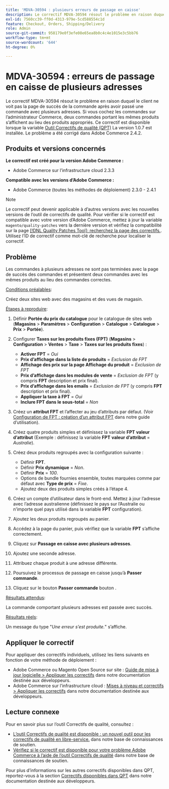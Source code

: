 ```yaml
---
title: 'MDVA-30594 : plusieurs erreurs de passage en caisse'
description: Le correctif MDVA-30594 résout le problème en raison duquel le client ne voit pas la page de succès de la commande après avoir passé une commande avec plusieurs adresses. Si vous cochez les commandes sur l’administrateur Commerce, deux commandes portant les mêmes produits s’affichent au lieu des produits appropriés. Ce correctif est disponible lorsque l’[outil de correctifs de qualité (QPT)](/help/announcements/adobe-commerce-announcements/magento-quality-patches-released-new-tool-to-self-serve-quality-patches.md) 1.0.7 est installé. Le problème a été corrigé dans Adobe Commerce 2.4.2.
exl-id: 7560cc39-ff0d-4313-979e-5cd588554c1d
feature: Checkout, Orders, Shipping/Delivery
role: Admin
source-git-commit: 958179e0f3efe08e65ea8b0c4c4e1015e3c5bb76
workflow-type: tm+mt
source-wordcount: '644'
ht-degree: 0%

---
```


# MDVA-30594 : erreurs de passage en caisse de plusieurs adresses

Le correctif MDVA-30594 résout le problème en raison duquel le client ne voit pas la page de succès de la commande après avoir passé une commande avec plusieurs adresses. Si vous cochez les commandes sur l’administrateur Commerce, deux commandes portant les mêmes produits s’affichent au lieu des produits appropriés. Ce correctif est disponible lorsque la variable [Outil Correctifs de qualité (QPT)](/help/announcements/adobe-commerce-announcements/magento-quality-patches-released-new-tool-to-self-serve-quality-patches.md) La version 1.0.7 est installée. Le problème a été corrigé dans Adobe Commerce 2.4.2.

## Produits et versions concernés

**Le correctif est créé pour la version Adobe Commerce :**

* Adobe Commerce sur l’infrastructure cloud 2.3.3

**Compatible avec les versions d’Adobe Commerce :**

* Adobe Commerce (toutes les méthodes de déploiement) 2.3.0 - 2.4.1

>[!NOTE]
>
>Le correctif peut devenir applicable à d’autres versions avec les nouvelles versions de l’outil de correctifs de qualité. Pour vérifier si le correctif est compatible avec votre version d’Adobe Commerce, mettez à jour la variable `magento/quality-patches` vers la dernière version et vérifiez la compatibilité sur la page [[!DNL Quality Patches Tool]: recherchez la page des correctifs.](https://devdocs.magento.com/quality-patches/tool.html#patch-grid). Utilisez l’ID de correctif comme mot-clé de recherche pour localiser le correctif.

## Problème

Les commandes à plusieurs adresses ne sont pas terminées avec la page de succès des commandes et présentent deux commandes avec les mêmes produits au lieu des commandes correctes.

<u>Conditions préalables</u>:

Créez deux sites web avec des magasins et des vues de magasin.

<u>Étapes à reproduire</u>:

1. Définir **Portée du prix du catalogue** pour le catalogue de sites web (**Magasins** > **Paramètres** > **Configuration** > **Catalogue** > **Catalogue** > **Prix** > **Portée**).
1. Configurer **Taxes sur les produits fixes (FPT)** (**Magasins** > **Configuration** > **Ventes** > **Taxe** > **Taxes sur les produits fixes**) :

   * **Activer FPT** = *Oui*
   * **Prix d’affichage dans la liste de produits** = *Exclusion de FPT*
   * **Affichage des prix sur la page Affichage du produit** = *Exclusion de FPT*
   * **Prix d’affichage dans les modules de vente** = *Exclusion de FPT* (y compris **FPT** description et prix final).
   * **Prix d’affichage dans les emails** = *Exclusion de FPT* (y compris **FPT** description et prix final).
   * **Appliquer la taxe à FPT** = *Oui*
   * **Inclure FPT dans le sous-total** = *Non*

1. Créez un **attribut FPT** et l’affecter au jeu d’attributs par défaut. (Voir [Configuration de FPT : création d’un attribut FPT](https://docs.magento.com/user-guide/tax/fixed-product-tax-configuration.html#step-2-create-an-fpt-attribute) dans notre guide d’utilisation).

1. Créez quatre produits simples et définissez la variable **FPT** **valeur d’attribut** (Exemple : définissez la variable **FPT**   **valeur d’attribut** = *Australie*).

1. Créez deux produits regroupés avec la configuration suivante :

   * Définir **FPT**.
   * Définir **Prix dynamique** = *Non*.
   * Définir **Prix** = *100*.
   * Options de bundle fournies ensemble, toutes marquées comme par défaut avec **Type de prix** = *Fixe*.
   * Ajoutez deux des produits simples créés à l’étape 4.

1. Créez un compte d’utilisateur dans le front-end. Mettez à jour l’adresse avec l’adresse australienne (définissez le pays sur l’Australie ou n’importe quel pays utilisé dans la variable **FPT** configuration).

1. Ajoutez les deux produits regroupés au panier.

1. Accédez à la page du panier, puis vérifiez que la variable **FPT** s’affiche correctement.

1. Cliquez sur **Passage en caisse avec plusieurs adresses**.

1. Ajoutez une seconde adresse.

1. Attribuez chaque produit à une adresse différente.

1. Poursuivez le processus de passage en caisse jusqu’à **Passer commande**.

1. Cliquez sur le bouton **Passer commande** bouton .

<u>Résultats attendus</u>:

La commande comportant plusieurs adresses est passée avec succès.

<u>Résultats réels</u>:

Un message du type &quot;*Une erreur s’est produite.*&quot; s’affiche.

## Appliquer le correctif

Pour appliquer des correctifs individuels, utilisez les liens suivants en fonction de votre méthode de déploiement :

* Adobe Commerce ou Magento Open Source sur site : [Guide de mise à jour logicielle > Appliquer les correctifs](https://devdocs.magento.com/guides/v2.4/comp-mgr/patching/mqp.html) dans notre documentation destinée aux développeurs.
* Adobe Commerce sur l’infrastructure cloud : [Mises à niveau et correctifs > Appliquer les correctifs](https://devdocs.magento.com/cloud/project/project-patch.html) dans notre documentation destinée aux développeurs.

## Lecture connexe

Pour en savoir plus sur l’outil Correctifs de qualité, consultez :

* [L’outil Correctifs de qualité est disponible : un nouvel outil pour les correctifs de qualité en libre-service.](/help/announcements/adobe-commerce-announcements/magento-quality-patches-released-new-tool-to-self-serve-quality-patches.md) dans notre base de connaissances de soutien.
* [Vérifiez si le correctif est disponible pour votre problème Adobe Commerce à l’aide de l’outil Correctifs de qualité](/help/support-tools/patches-available-in-qpt-tool/check-patch-for-magento-issue-with-magento-quality-patches.md) dans notre base de connaissances de soutien.

Pour plus d’informations sur les autres correctifs disponibles dans QPT, reportez-vous à la section [Correctifs disponibles dans QPT](https://devdocs.magento.com/quality-patches/tool.html#patch-grid) dans notre documentation destinée aux développeurs.
